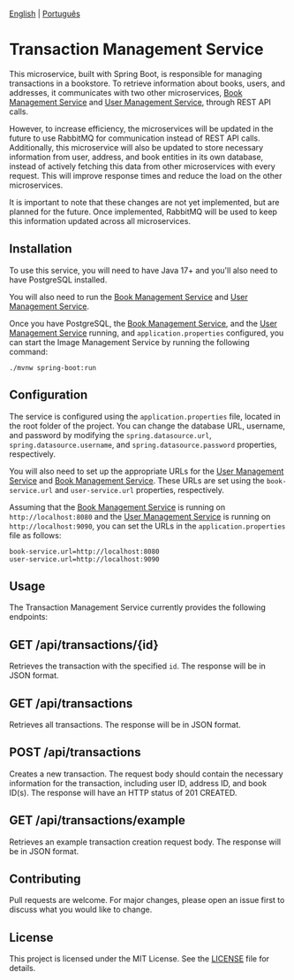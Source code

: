 [English](README.md) | [Português](README.pt-br.md)

# Transaction Management Service

This microservice, built with Spring Boot, is responsible for managing transactions in a bookstore. To retrieve information about books, users, and addresses, it communicates with two other microservices, [Book Management Service](https://github.com/georgrybski/book-management-service) and [User Management Service](https://github.com/georgrybski/user-management-service), through REST API calls.

However, to increase efficiency, the microservices will be updated in the future to use RabbitMQ for communication instead of REST API calls. Additionally, this microservice will also be updated to store necessary information from user, address, and book entities in its own database, instead of actively fetching this data from other microservices with every request. This will improve response times and reduce the load on the other microservices.

It is important to note that these changes are not yet implemented, but are planned for the future. Once implemented, RabbitMQ will be used to keep this information updated across all microservices.

## Installation

To use this service, you will need to have Java 17+ and you'll also need to have PostgreSQL installed. 

You will also need to run the [Book Management Service](https://github.com/georgrybski/book-management-service) and [User Management Service](https://github.com/georgrybski/user-management-service).

Once you have PostgreSQL, the [Book Management Service](https://github.com/georgrybski/book-management-service), and the [User Management Service](https://github.com/georgrybski/user-management-service) running, and `application.properties` configured, you can start the Image Management Service by running the following command:

```./mvnw spring-boot:run```

## Configuration

The service is configured using the `application.properties` file, located in the root folder of the project. You can change the database URL, username, and password by modifying the `spring.datasource.url`, `spring.datasource.username`, and `spring.datasource.password` properties, respectively.

You will also need to set up the appropriate URLs for the [User Management Service](https://github.com/georgrybski/user-management-service) and [Book Management Service](https://github.com/georgrybski/book-management-service). These URLs are set using the `book-service.url` and `user-service.url` properties, respectively.

Assuming that the [Book Management Service](https://github.com/georgrybski/book-management-service) is running on `http://localhost:8080` and the [User Management Service](https://github.com/georgrybski/user-management-service) is running on `http://localhost:9090`, you can set the URLs in the `application.properties` file as follows:

```
book-service.url=http://localhost:8080
user-service.url=http://localhost:9090
```

## Usage

The Transaction Management Service currently provides the following endpoints:

## GET /api/transactions/{id}

Retrieves the transaction with the specified `id`. The response will be in JSON format.

## GET /api/transactions

Retrieves all transactions. The response will be in JSON format.

## POST /api/transactions

Creates a new transaction. The request body should contain the necessary information for the transaction, including user ID, address ID, and book ID(s). The response will have an HTTP status of 201 CREATED.

## GET /api/transactions/example

Retrieves an example transaction creation request body. The response will be in JSON format.

## Contributing

Pull requests are welcome. For major changes, please open an issue first to discuss what you would like to change.

## License

This project is licensed under the MIT License. See the [LICENSE](LICENSE) file for details.
